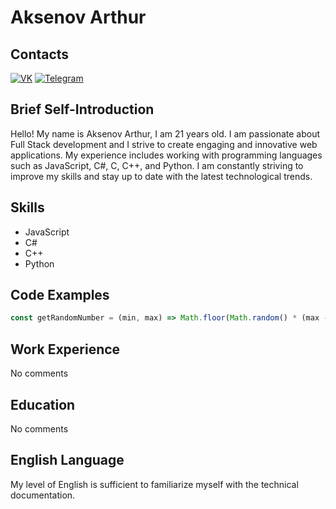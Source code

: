 # Aksenov Arthur

## Contacts
[![VK](https://img.shields.io/badge/VK-Aksenov%20Arthur-red)](https://vk.com/yunloop)
[![Telegram](https://img.shields.io/badge/Telegram-@Yunloop__Dev-blue)](https://t.me/Yunloop_Dev)

## Brief Self-Introduction
Hello! My name is Aksenov Arthur, I am 21 years old. I am passionate about Full Stack development and I strive to create engaging and innovative web applications.
My experience includes working with programming languages such as JavaScript, C#, C, C++, and Python.
I am constantly striving to improve my skills and stay up to date with the latest technological trends.

## Skills
- JavaScript
- C#
- C++
- Python

## Code Examples
```javascript
const getRandomNumber = (min, max) => Math.floor(Math.random() * (max - min + 1)) + min; 
```

## Work Experience
No comments 

## Education
No comments

## English Language
My level of English is sufficient to familiarize myself with the technical documentation.
